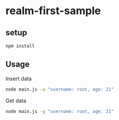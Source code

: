 # realm-first-sample

## setup

```sh
npm install
```

## Usage

Insert data

```sh
node main.js -a "username: root, age: 21"
```

Get data

```sh
node main.js -g "username: root, age: 21"

```
